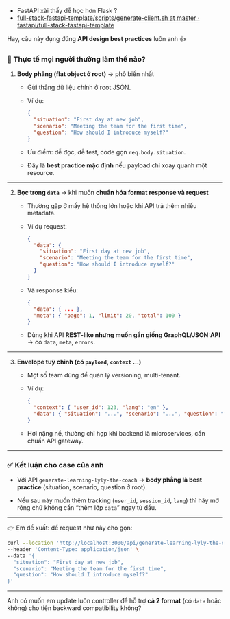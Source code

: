 
- FastAPI xài thấy dễ học hơn Flask ? 
- [full-stack-fastapi-template/scripts/generate-client.sh at master · fastapi/full-stack-fastapi-template](https://github.com/fastapi/full-stack-fastapi-template/blob/master/scripts/generate-client.sh)


Hay, câu này đụng đúng **API design best practices** luôn anh 👍

### 📌 Thực tế mọi người thường làm thế nào?

1. **Body phẳng (flat object ở root)** → phổ biến nhất
    
    - Gửi thẳng dữ liệu chính ở root JSON.
        
    - Ví dụ:
        
        ```json
        {
          "situation": "First day at new job",
          "scenario": "Meeting the team for the first time",
          "question": "How should I introduce myself?"
        }
        ```
        
    - Ưu điểm: dễ đọc, dễ test, code gọn `req.body.situation`.
        
    - Đây là **best practice mặc định** nếu payload chỉ xoay quanh một resource.
        

---

2. **Bọc trong `data`** → khi muốn **chuẩn hóa format response và request**
    
    - Thường gặp ở mấy hệ thống lớn hoặc khi API trả thêm nhiều metadata.
        
    - Ví dụ request:
        
        ```json
        {
          "data": {
            "situation": "First day at new job",
            "scenario": "Meeting the team for the first time",
            "question": "How should I introduce myself?"
          }
        }
        ```
        
    - Và response kiểu:
        
        ```json
        {
          "data": { ... },
          "meta": { "page": 1, "limit": 20, "total": 100 }
        }
        ```
        
    - Dùng khi API **REST-like nhưng muốn gần giống GraphQL/JSON:API** → có `data`, `meta`, `errors`.
        

---

3. **Envelope tuỳ chỉnh (có `payload`, `context` …)**
    
    - Một số team dùng để quản lý versioning, multi-tenant.
        
    - Ví dụ:
        
        ```json
        {
          "context": { "user_id": 123, "lang": "en" },
          "data": { "situation": "...", "scenario": "...", "question": "..." }
        }
        ```
        
    - Hơi nặng nề, thường chỉ hợp khi backend là microservices, cần chuẩn API gateway.
        

---

### ✅ Kết luận cho case của anh

- Với API `generate-learning-lyly-the-coach` → **body phẳng là best practice** (situation, scenario, question ở root).
    
- Nếu sau này muốn thêm tracking (`user_id`, `session_id`, `lang`) thì hãy mở rộng chứ không cần “thêm lớp `data`” ngay từ đầu.
    

---

👉 Em đề xuất: để request như này cho gọn:

```bash
curl --location 'http://localhost:3000/api/generate-learning-lyly-the-coach' \
--header 'Content-Type: application/json' \
--data '{
  "situation": "First day at new job",
  "scenario": "Meeting the team for the first time",
  "question": "How should I introduce myself?"
}'
```

---

Anh có muốn em update luôn controller để hỗ trợ **cả 2 format** (có `data` hoặc không) cho tiện backward compatibility không?